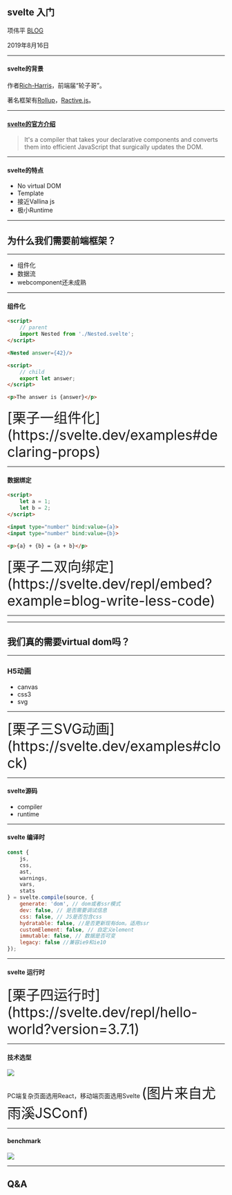 ## svelte 入门

项伟平 [BLOG](https://brandonxiang.vercel.app/)

2019年8月16日

----

#### svelte的背景

作者[Rich-Harris](https://github.com/Rich-Harris)，前端届“轮子哥”。

著名框架有[Rollup](https://github.com/rollup/rollup)，[Ractive.js](https://ractive.js.org/)。

----

#### [svelte的官方介绍](https://github.com/sveltejs/svelte)

> It's a compiler that takes your declarative components and converts them into efficient JavaScript that surgically updates the DOM.

----

#### svelte的特点

- No virtual DOM
- Template
- 接近Vallina js
- 极小Runtime

----

## 为什么我们需要前端框架？

----

- 组件化
- 数据流
- webcomponent还未成熟

----

#### 组件化

```html
<script>
    // parent
	import Nested from './Nested.svelte';
</script>

<Nested answer={42}/>
```

```html
<script>
    // child
	export let answer;
</script>

<p>The answer is {answer}</p>
```
<font size="6">
[栗子一组件化](https://svelte.dev/examples#declaring-props)
</font>

----

#### 数据绑定

```html
<script>
	let a = 1;
	let b = 2;
</script>

<input type="number" bind:value={a}>
<input type="number" bind:value={b}>

<p>{a} + {b} = {a + b}</p>
```

<font size="6">
[栗子二双向绑定](https://svelte.dev/repl/embed?example=blog-write-less-code)
</font>

----

<!-- .slide: data-background="white" data-background-image="https://keynote.vercel.app/img/vueReact.png" data-background-size="contain" -->

----

## 我们真的需要virtual dom吗？

----

### H5动画

- canvas
- css3
- svg

----

<font size="6">
[栗子三SVG动画](https://svelte.dev/examples#clock)
</font>

----

#### svelte源码

- compiler
- runtime

----

#### svelte 编译时

```javascript
const {
	js,
	css,
	ast,
	warnings,
	vars,
	stats
} = svelte.compile(source, {
    generate: 'dom', // dom或者ssr模式
    dev: false, // 是否需要调试信息
    css: false, // JS是否包含css
    hydratable: false, //是否更新现有dom。适用ssr
    customElement: false, // 自定义element
    immutable: false, // 数据是否可变
    legacy: false //兼容ie9和ie10
});
```

----

#### svelte 运行时

<font size="6">
[栗子四运行时](https://svelte.dev/repl/hello-world?version=3.7.1)
</font>

----

#### 技术选型

![](https://user-gold-cdn.xitu.io/2019/8/4/16c5b1ea7164acdc?imageslim)

PC端复杂页面选用React，移动端页面选用Svelte
<font size="6">(图片来自尤雨溪JSConf)</font>

----

#### benchmark

![](https://keynote.vercel.app/img/benchmark.png)

----

## Q&A




